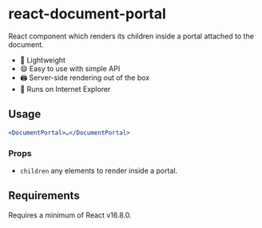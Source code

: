 # react-document-portal

React component which renders its children inside a portal attached to the document.

- :gift: Lightweight
- :smile: Easy to use with simple API
- :printer: Server-side rendering out of the box
- :dolphin: Runs on Internet Explorer

## Usage

```jsx
<DocumentPortal>…</DocumentPortal>
```

### Props

- `children` any elements to render inside a portal.

## Requirements

Requires a minimum of React v16.8.0.

